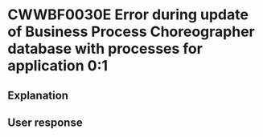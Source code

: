 # CWWBF0030E Error during update of Business Process Choreographer database with processes for application 0:1

## Explanation

## User response